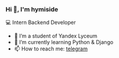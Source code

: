 ### Hi 👋, I'm hymiside
💻 Intern Backend Developer

- 🔭 I’m a student of Yandex Lyceum
- 🌱 I’m currently learning Python & Django
- 📫 How to reach me: [telegram](https://t.me/hymiside)
